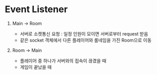 # Event Listener

1. Main -> Room
    - 서버로 소켓통신 요청 : 일정 인원이 모이면 서버로부터 request 받음
    - 같은 socket 객체에서 다른 플레이어와 룸네임을 가진 Room으로 이동

2. Room -> Main
    - 플레이어 중 하나가 서버와의 접속이 끊겼을 때
    - 게임이 끝났을 때
